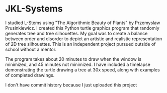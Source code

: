 # JKL-Systems

I studied L-Stems using "The Algorithmic Beauty of Plants" by Przemyslaw Prusinkiewicz. I created this Python turtle graphics program that randomly generates tree and tree silhouettes. My goal was to create a balance between order and disorder to depict an artistic and realistic representation of 2D tree silhouettes. This is an independent project pursued outside of school without a mentor. 

The program takes about 20 minutes to draw when the window is minimized, and 45 minutes not minimized. I have included a timelapse demonstrating the turtle drawing a tree at 30x speed, along with examples of completed drawings. 

I don't have commit history because I just uploaded this project 
